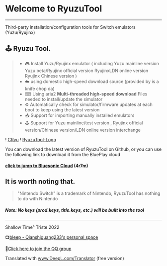 # Welcome to RyuzuTool

------

Third-party installation/configuration tools for Switch emulators (Yuzu/Ryujinx)

## 🕹️ Ryuzu Tool.

> * 🎮 Install Yuzu/Ryujinx emulator ( including Yuzu mainline version Yuzu beta/Ryujinx official version RyujinxLDN online version Ryujinx Chinese version )
> * ☁️ using domestic high-speed download source (provided by is a knife chop da)
> * ⌨ Using aria2 **Multi-threaded high-speed download** Files needed to install/update the simulator
> * ⚙️ Automatically check for simulator/firmware updates at each boot to keep using the latest version 
> * 📥 Support for importing manually installed emulators
> * 🕹️ Support for Yuzu mainline/test version , Ryujinx official version/Chinese version/LDN online version interchange

! [CRyu](https://s3.bmp.ovh/imgs/2022/02/e579db97d4876a2f.png)
! [RyuzuTool-Logo](https://s3.bmp.ovh/imgs/2022/02/1f7e3805734ccd41.png)

You can download the latest version of RyuzuTool on Github, or you can use the following link to download it from the BluePlay cloud

#### [click to jump to Bluesonic Cloud](https://qiantime.lanzouw.com/b020eimda) (4r7m)

## It is worth noting that.
> "Nintendo Switch" is a trademark of Nintendo, RyuzuTool has nothing to do with Nintendo

##### Note: No keys (prod.keys, title.keys, etc.) will be built into the tool
------

Shallow Time° Triste 2022

📺[bleep - Qianshiguang233's personal space](https://space.bilibili.com/1650726013)

🐧[Click here to join the QQ group](https://qm.qq.com/cgi-bin/qm/qr?k=CYpbVCqv2xdQaRck4IMIuzsZHPYEtN5-&jump_from=webapi)


Translated with www.DeepL.com/Translator (free version)
